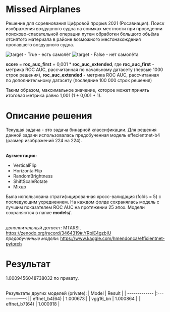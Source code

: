 # Missed Airplanes

Решение для соревнования Цифровой прорыв 2021 (Росавиация). Поиск изображения воздушного судна на снимках местности при проведении поисково-спасательной операции путем обработки большого объёма отснятого материала в районе возможного местонахождения пропавшего воздушного судна.

![target - True](https://user-images.githubusercontent.com/41833699/130939643-3921a61a-d2fb-4350-994c-e756ae199284.png) - есть самолёт
![target - False](https://user-images.githubusercontent.com/41833699/130939686-3561ec30-a7f0-41e7-a976-a4d83dc619ca.png) - нет самолёта

**score** = **roc_auc_first** + 0,001 * **roc_auc_extended**, где
**roc_auc_first** - метрика ROC AUC, рассчитанная по начальному датасету (первые 1000 строк решения),
**roc_auc_extended** - метрика ROC AUC, рассчитанная по дополнительному датасету (последние 100 000 строк решения)

Таким образом, максимальное значение, которое может принять итоговая метрика равно 1,001 (1 + 0,001 * 1).

# Описание решения
Текущая задача - это задача бинарной классификации. Для решения данной задачи использовалась предобученная модель effecientnet-b4 (размер изображений 224 на 224).
<br><br>

**Аугментация:**
* VerticalFlip
* HorizontalFlip
* RandomBrightness
* ShiftScaleRotate
* Mixup
      
Была использована стратифицированная кросс-валидация (folds = 5) с последующим усреднением.
На каждом фолде сохранялась модель с лучшим показателем ROC AUC на протяжении 25 эпох. Модели сохраняются в папке **models/**.
<br><br>

_дополнительный датасет:_ MTARSI, https://zenodo.org/record/3464319#.YRpiE4gzbIU<br>
_предобученные модели:_ https://www.kaggle.com/hmendonca/efficientnet-pytorch

# Результат
1.0009456048738032 по привату.
<br><br>

Результаты других моделей (private):
| Model         | Result        |
| ------------- |:-------------:|
| effnet_b4(64) | 1.000673      |
| vgg16_bn      | 1.000864      |
| effnet_b7(64) | 1.000918      |


